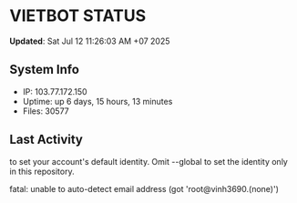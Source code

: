 # VIETBOT STATUS
**Updated**: Sat Jul 12 11:26:03 AM +07 2025

## System Info
- IP: 103.77.172.150
- Uptime: up 6 days, 15 hours, 13 minutes
- Files: 30577

## Last Activity

to set your account's default identity.
Omit --global to set the identity only in this repository.

fatal: unable to auto-detect email address (got 'root@vinh3690.(none)')
